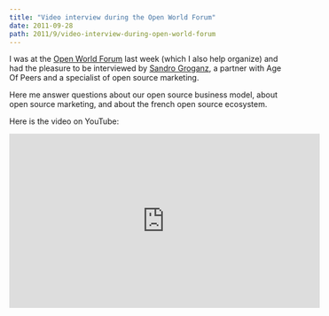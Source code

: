 ```yaml
---
title: "Video interview during the Open World Forum"
date: 2011-09-28
path: 2011/9/video-interview-during-open-world-forum
---
```


I was at the <a href="http://www.openworldforum.org/">Open World Forum</a> last week (which I also help organize) and had the pleasure to be interviewed by <a href="http://www.ageofpeers.com/sandro">Sandro Groganz</a>, a partner with Age Of Peers and a specialist of open source marketing.

Here me answer questions about our open source business model, about open source marketing, and about the french open source ecosystem.

Here is the video on YouTube:

<iframe width="560" height="315" src="http://www.youtube.com/embed/YSOuaI8MFVA" frameborder="0" allowfullscreen></iframe>





